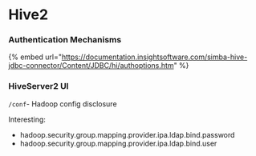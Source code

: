 # Hive2

### Authentication Mechanisms

{% embed url="https://documentation.insightsoftware.com/simba-hive-jdbc-connector/Content/JDBC/hi/authoptions.htm" %}

### HiveServer2 UI

`/conf`- Hadoop config disclosure&#x20;

Interesting:&#x20;

* hadoop.security.group.mapping.provider.ipa.ldap.bind.password
* hadoop.security.group.mapping.provider.ipa.ldap.bind.user
